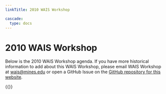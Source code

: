 ```yaml
---
linkTitle: 2010 WAIS Workshop

cascade:
  type: docs
---
```

# 2010 WAIS Workshop

Below is the 2010 WAIS Workshop agenda. If you have more historical information to add about this WAIS Workshop, please email WAIS Workshop at [wais@mines.edu](mailto:wais@mines.edu) or open a GitHub Issue on the [GitHub repository for this website](https://github.com/waisworkshop/waisworkshop.github.io). 

<div class="hx:mt-6">
{{<pdf "/agendas/wais2010agenda.pdf">}}
</div>


